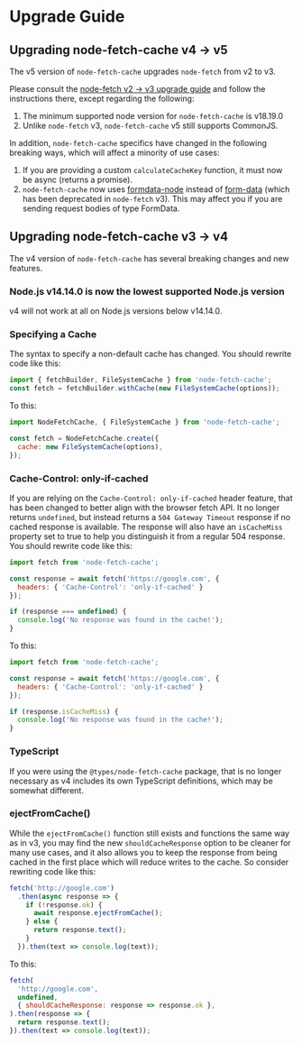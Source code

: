 # Upgrade Guide

## Upgrading node-fetch-cache v4 -> v5

The v5 version of `node-fetch-cache` upgrades `node-fetch` from v2 to v3.

Please consult the [node-fetch v2 -> v3 upgrade guide](https://github.com/node-fetch/node-fetch/blob/main/docs/v3-UPGRADE-GUIDE.md) and follow the instructions there, except regarding the following:

1. The minimum supported node version for `node-fetch-cache` is v18.19.0
2. Unlike `node-fetch` v3, `node-fetch-cache` v5 still supports CommonJS.

In addition, `node-fetch-cache` specifics have changed in the following breaking ways, which will affect a minority of use cases:

1. If you are providing a custom `calculateCacheKey` function, it must now be async (returns a promise).
2. `node-fetch-cache` now uses [formdata-node](https://www.npmjs.com/package/formdata-node) instead of [form-data](https://www.npmjs.com/package/form-data) (which has been deprecated in `node-fetch` v3). This may affect you if you are sending request bodies of type FormData.

## Upgrading node-fetch-cache v3 -> v4

The v4 version of `node-fetch-cache` has several breaking changes and new features.

### Node.js v14.14.0 is now the lowest supported Node.js version

v4 will not work at all on Node.js versions below v14.14.0.

### Specifying a Cache

The syntax to specify a non-default cache has changed. You should rewrite code like this:

```js
import { fetchBuilder, FileSystemCache } from 'node-fetch-cache';
const fetch = fetchBuilder.withCache(new FileSystemCache(options));
```

To this:

```js
import NodeFetchCache, { FileSystemCache } from 'node-fetch-cache';

const fetch = NodeFetchCache.create({
  cache: new FileSystemCache(options),
});
```

### Cache-Control: only-if-cached

If you are relying on the `Cache-Control: only-if-cached` header feature, that has been changed to better align with the browser fetch API. It no longer returns `undefined`, but instead returns a `504 Gateway Timeout` response if no cached response is available. The response will also have an `isCacheMiss` property set to true to help you distinguish it from a regular 504 response. You should rewrite code like this:

```js
import fetch from 'node-fetch-cache';

const response = await fetch('https://google.com', {
  headers: { 'Cache-Control': 'only-if-cached' }
});

if (response === undefined) {
  console.log('No response was found in the cache!');
}
```

To this:

```js
import fetch from 'node-fetch-cache';

const response = await fetch('https://google.com', {
  headers: { 'Cache-Control': 'only-if-cached' }
});

if (response.isCacheMiss) {
  console.log('No response was found in the cache!');
}
```

### TypeScript

If you were using the `@types/node-fetch-cache` package, that is no longer necessary as v4 includes its own TypeScript definitions, which may be somewhat different.

### ejectFromCache()

While the `ejectFromCache()` function still exists and functions the same way as in v3, you may find the new `shouldCacheResponse` option to be cleaner for many use cases, and it also allows you to keep the response from being cached in the first place which will reduce writes to the cache. So consider rewriting code like this:

```js
fetch('http://google.com')
  .then(async response => {
    if (!response.ok) {
      await response.ejectFromCache();
    } else {
      return response.text();
    }
  }).then(text => console.log(text));
```

To this:

```js
fetch(
  'http://google.com',
  undefined,
  { shouldCacheResponse: response => response.ok },
).then(response => {
  return response.text();
}).then(text => console.log(text));
```
